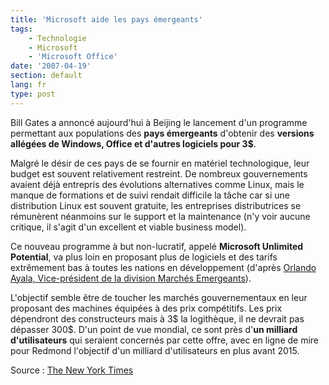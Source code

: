 ```yaml
---
title: 'Microsoft aide les pays émergeants'
tags:
    - Technologie
    - Microsoft
    - 'Microsoft Office'
date: '2007-04-19'
section: default
lang: fr
type: post
---
```


Bill Gates a annoncé aujourd'hui à Beijing le lancement d'un programme permettant aux populations des **pays émergeants** d'obtenir des **versions allégées de Windows, Office et d'autres logiciels pour 3$**.

Malgré le désir de ces pays de se fournir en matériel technologique, leur budget est souvent relativement restreint. De nombreux gouvernements avaient déjà entrepris des évolutions alternatives comme Linux, mais le manque de formations et de suivi rendait difficile la t&acirc;che car si une distribution Linux est souvent gratuite, les entreprises distributrices se rémunèrent néanmoins sur le support et la maintenance (n'y voir aucune critique, il s'agit d'un excellent et viable business model).

Ce nouveau programme à but non-lucratif, appelé **Microsoft Unlimited Potential**, va plus loin en proposant plus de logiciels et des tarifs extrêmement bas à toutes les nations en développement (d'après [Orlando Ayala, Vice-président de la division Marchés Emergeants](http://news.microsoft.com/exec/orlando-ayala/default.mspx/)).

L'objectif semble être de toucher les marchés gouvernementaux en leur proposant des machines équipées à des prix compétitifs. Les prix dépendront des constructeurs mais à 3$ la logithèque, il ne devrait pas dépasser 300$. D'un point de vue mondial, ce sont près d'**un milliard d'utilisateurs** qui seraient concernés par cette offre, avec en ligne de mire pour Redmond l'objectif d'un milliard d'utilisateurs en plus avant 2015.

Source&nbsp;: [The New York Times](https://myaccount.nytimes.com/auth/login?URI=www-nc.nytimes.com/2007/04/19/technology/19soft.html&amp;REFUSE_COOKIE_ERROR=SHOW_ERROR)